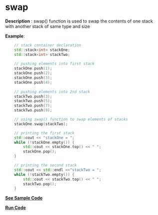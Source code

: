 # swap

**Description** : swap() function is used to swap the contents of one stack with another stack of same type and size

**Example**:
```cpp
    // stack container declaration 
	std::stack<int> stackOne; 
	std::stack<int> stackTwo; 
	
	// pushing elements into first stack 
	stackOne.push(1); 
	stackOne.push(2); 
	stackOne.push(3); 
	stackOne.push(4); 
	
	// pushing elements into 2nd stack 
	stackTwo.push(3); 
	stackTwo.push(5); 
	stackTwo.push(7); 
	stackTwo.push(9); 

	// using swap() function to swap elements of stacks 
	stackOne.swap(stackTwo); 

	// printing the first stack 
	std::cout << "stackOne = "; 
	while (!stackOne.empty()) { 
		std::cout << stackOne.top() << " "; 
		stackOne.pop(); 
	} 

	// printing the second stack 
	std::cout << std::endl <<"stackTwo = "; 
	while (!stackTwo.empty()) { 
		std::cout << stackTwo.top() << " "; 
		stackTwo.pop(); 
	} 
```
**[See Sample Code](../snippets/stack/swap.cpp)**

**[Run Code](https://rextester.com/VYG27335)**
